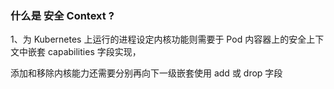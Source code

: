 ### 什么是 安全 Context ?

1、为 Kubernetes 上运行的进程设定内核功能则需要于 Pod 内容器上的安全上下文中嵌套 capabilities 字段实现，

添加和移除内核能力还需要分别再向下一级嵌套使用 add 或 drop 字段
